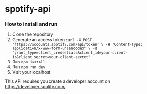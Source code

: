 # spotify-api

### How to install and run
1. Clone the repository
2. Generate an access token 
`curl -X POST "https://accounts.spotify.com/api/token" \
     -H "Content-Type: application/x-www-form-urlencoded" \
     -d "grant_type=client_credentials&client_id=your-client-id&client_secret=your-client-secret"`
3. Run `npm install`
4. Run `npm run dev`
5. Visit your localhost


This API requires you create a developer account on https://developer.spotify.com/

